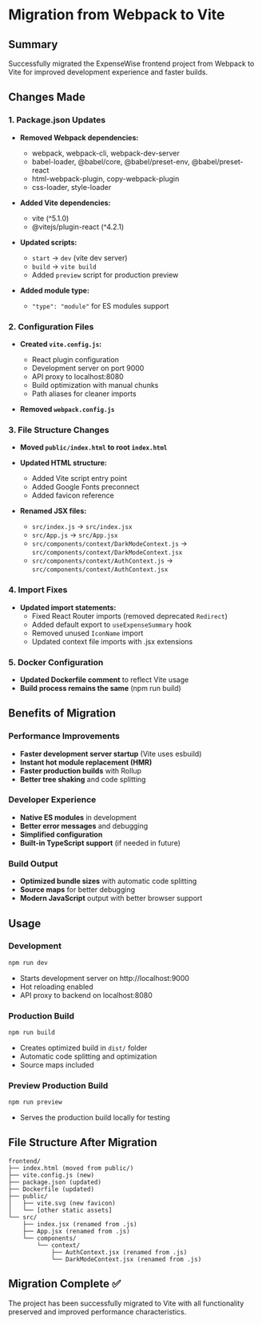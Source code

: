 # Migration from Webpack to Vite

## Summary
Successfully migrated the ExpenseWise frontend project from Webpack to Vite for improved development experience and faster builds.

## Changes Made

### 1. Package.json Updates
- **Removed Webpack dependencies:**
  - webpack, webpack-cli, webpack-dev-server
  - babel-loader, @babel/core, @babel/preset-env, @babel/preset-react
  - html-webpack-plugin, copy-webpack-plugin
  - css-loader, style-loader

- **Added Vite dependencies:**
  - vite (^5.1.0)
  - @vitejs/plugin-react (^4.2.1)

- **Updated scripts:**
  - `start` → `dev` (vite dev server)
  - `build` → `vite build`
  - Added `preview` script for production preview

- **Added module type:**
  - `"type": "module"` for ES modules support

### 2. Configuration Files
- **Created `vite.config.js`:**
  - React plugin configuration
  - Development server on port 9000
  - API proxy to localhost:8080
  - Build optimization with manual chunks
  - Path aliases for cleaner imports

- **Removed `webpack.config.js`**

### 3. File Structure Changes
- **Moved `public/index.html` to root `index.html`**
- **Updated HTML structure:**
  - Added Vite script entry point
  - Added Google Fonts preconnect
  - Added favicon reference

- **Renamed JSX files:**
  - `src/index.js` → `src/index.jsx`
  - `src/App.js` → `src/App.jsx`
  - `src/components/context/DarkModeContext.js` → `src/components/context/DarkModeContext.jsx`
  - `src/components/context/AuthContext.js` → `src/components/context/AuthContext.jsx`

### 4. Import Fixes
- **Updated import statements:**
  - Fixed React Router imports (removed deprecated `Redirect`)
  - Added default export to `useExpenseSummary` hook
  - Removed unused `IconName` import
  - Updated context file imports with .jsx extensions

### 5. Docker Configuration
- **Updated Dockerfile comment** to reflect Vite usage
- **Build process remains the same** (npm run build)

## Benefits of Migration

### Performance Improvements
- **Faster development server startup** (Vite uses esbuild)
- **Instant hot module replacement (HMR)**
- **Faster production builds** with Rollup
- **Better tree shaking** and code splitting

### Developer Experience
- **Native ES modules** in development
- **Better error messages** and debugging
- **Simplified configuration**
- **Built-in TypeScript support** (if needed in future)

### Build Output
- **Optimized bundle sizes** with automatic code splitting
- **Source maps** for better debugging
- **Modern JavaScript** output with better browser support

## Usage

### Development
```bash
npm run dev
```
- Starts development server on http://localhost:9000
- Hot reloading enabled
- API proxy to backend on localhost:8080

### Production Build
```bash
npm run build
```
- Creates optimized build in `dist/` folder
- Automatic code splitting and optimization
- Source maps included

### Preview Production Build
```bash
npm run preview
```
- Serves the production build locally for testing

## File Structure After Migration
```
frontend/
├── index.html (moved from public/)
├── vite.config.js (new)
├── package.json (updated)
├── Dockerfile (updated)
├── public/
│   ├── vite.svg (new favicon)
│   └── [other static assets]
└── src/
    ├── index.jsx (renamed from .js)
    ├── App.jsx (renamed from .js)
    └── components/
        └── context/
            ├── AuthContext.jsx (renamed from .js)
            └── DarkModeContext.jsx (renamed from .js)
```

## Migration Complete ✅
The project has been successfully migrated to Vite with all functionality preserved and improved performance characteristics.


